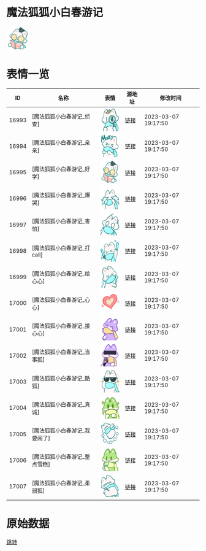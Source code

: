 # 魔法狐狐小白春游记

<img src="./cover.png" height="60" alt="cover" />

# 表情一览

|ID|名称|表情|源地址|修改时间|
|----|----|----|----|----|
|16993|[魔法狐狐小白春游记_侦查]|<img src="./pic/016993_%5B魔法狐狐小白春游记_侦查%5D.png" height="60" alt="侦查"/>|[链接](https://i0.hdslb.com/bfs/garb/3a84ce85f99fb3e2b2a92cfd9212924ee038907f.png)|2023-03-07 19:17:50|
|16994|[魔法狐狐小白春游记_亲亲]|<img src="./pic/016994_%5B魔法狐狐小白春游记_亲亲%5D.png" height="60" alt="亲亲"/>|[链接](https://i0.hdslb.com/bfs/garb/9aaff7340472d572aa7bfff46f70ed29398eece7.png)|2023-03-07 19:17:50|
|16995|[魔法狐狐小白春游记_好学]|<img src="./pic/016995_%5B魔法狐狐小白春游记_好学%5D.png" height="60" alt="好学"/>|[链接](https://i0.hdslb.com/bfs/garb/f4a8b19719fbeaae206ecf88819822d7e46ec6fe.png)|2023-03-07 19:17:50|
|16996|[魔法狐狐小白春游记_爆哭]|<img src="./pic/016996_%5B魔法狐狐小白春游记_爆哭%5D.png" height="60" alt="爆哭"/>|[链接](https://i0.hdslb.com/bfs/garb/cd5306f82dd1af4c2360d3fbb1c72e2d06810548.png)|2023-03-07 19:17:50|
|16997|[魔法狐狐小白春游记_害怕]|<img src="./pic/016997_%5B魔法狐狐小白春游记_害怕%5D.png" height="60" alt="害怕"/>|[链接](https://i0.hdslb.com/bfs/garb/cc61b2516c93b8183a76ef77cbf4f5554229d46b.png)|2023-03-07 19:17:50|
|16998|[魔法狐狐小白春游记_打call]|<img src="./pic/016998_%5B魔法狐狐小白春游记_打call%5D.png" height="60" alt="打call"/>|[链接](https://i0.hdslb.com/bfs/garb/6cca9789035c245cba773da0def657a7c4d2f8b6.png)|2023-03-07 19:17:50|
|16999|[魔法狐狐小白春游记_给心心]|<img src="./pic/016999_%5B魔法狐狐小白春游记_给心心%5D.png" height="60" alt="给心心"/>|[链接](https://i0.hdslb.com/bfs/garb/0f3370cf4b4993ed12515e2f77c1b22fc1e6b06e.png)|2023-03-07 19:17:50|
|17000|[魔法狐狐小白春游记_心心]|<img src="./pic/017000_%5B魔法狐狐小白春游记_心心%5D.png" height="60" alt="心心"/>|[链接](https://i0.hdslb.com/bfs/garb/cdea2048d92e90f1e300ab28193ee8417e3ed032.png)|2023-03-07 19:17:50|
|17001|[魔法狐狐小白春游记_接心心]|<img src="./pic/017001_%5B魔法狐狐小白春游记_接心心%5D.png" height="60" alt="接心心"/>|[链接](https://i0.hdslb.com/bfs/garb/2a8b9135a14d927c5430d928bcbcfa9bfc117d3a.png)|2023-03-07 19:17:50|
|17002|[魔法狐狐小白春游记_当事狐]|<img src="./pic/017002_%5B魔法狐狐小白春游记_当事狐%5D.png" height="60" alt="当事狐"/>|[链接](https://i0.hdslb.com/bfs/garb/8dba15cc0cbc678da7027ac3c4e23bbbdda331e3.png)|2023-03-07 19:17:50|
|17003|[魔法狐狐小白春游记_酷狐]|<img src="./pic/017003_%5B魔法狐狐小白春游记_酷狐%5D.png" height="60" alt="酷狐"/>|[链接](https://i0.hdslb.com/bfs/garb/1569b576c172362123928671d763c6754baa282b.png)|2023-03-07 19:17:50|
|17004|[魔法狐狐小白春游记_真诚]|<img src="./pic/017004_%5B魔法狐狐小白春游记_真诚%5D.png" height="60" alt="真诚"/>|[链接](https://i0.hdslb.com/bfs/garb/68707af4ae1efc7b79c9300215d54283e2b2bc71.png)|2023-03-07 19:17:50|
|17005|[魔法狐狐小白春游记_我要闹了]|<img src="./pic/017005_%5B魔法狐狐小白春游记_我要闹了%5D.png" height="60" alt="我要闹了"/>|[链接](https://i0.hdslb.com/bfs/garb/adaa9ac2e1644da8c6028eb38f0c5751ee076fa9.png)|2023-03-07 19:17:50|
|17006|[魔法狐狐小白春游记_整点雪糕]|<img src="./pic/017006_%5B魔法狐狐小白春游记_整点雪糕%5D.png" height="60" alt="整点雪糕"/>|[链接](https://i0.hdslb.com/bfs/garb/4d354940f86e2a605da1cd6780f538c2591937ca.png)|2023-03-07 19:17:50|
|17007|[魔法狐狐小白春游记_柔弱狐]|<img src="./pic/017007_%5B魔法狐狐小白春游记_柔弱狐%5D.png" height="60" alt="柔弱狐"/>|[链接](https://i0.hdslb.com/bfs/garb/18b06495f4ff235d7befcadf33992f72153e1457.png)|2023-03-07 19:17:50|

# 原始数据

[跳转](./raw.json)

